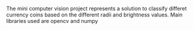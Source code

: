 The mini computer vision project represents a solution to classify differet currency coins based on the different radii and brightness values. Main libraries used are opencv and numpy
